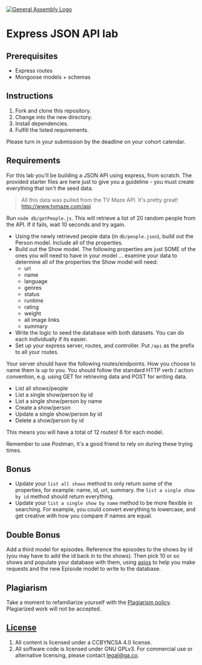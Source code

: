 [![General Assembly Logo](https://camo.githubusercontent.com/1a91b05b8f4d44b5bbfb83abac2b0996d8e26c92/687474703a2f2f692e696d6775722e636f6d2f6b6538555354712e706e67)](https://generalassemb.ly/education/web-development-immersive)

# Express JSON API lab

## Prerequisites

- Express routes
- Mongoose models + schemas

## Instructions

1. Fork and clone this repository.
1. Change into the new directory.
1. Install dependencies.
1. Fulfill the listed requirements.

Please turn in your submission by the deadline on your cohort calendar.

## Requirements

For this lab you'll be building a JSON API using express, from scratch. The
provided starter files are here just to give you a guideline - you must create
everything that isn't the seed data.

> All this data was pulled from the TV Maze API. It's pretty great!
> http://www.tvmaze.com/api

Run `node db/getPeople.js`. This will retrieve a list of 20 random people from
the API. If it fails, wait 10 seconds and try again.

- Using the newly retrieved people data (in `db/people.json`), build out the
  Person model. Include all of the properties.
- Build out the Show model. The following properties are just SOME of the ones you will need to have in your model ... examine your data to determine all of the properties the Show model will need:
  - url
  - name
  - language
  - genres
  - status
  - runtime
  - rating
  - weight
  - all image links
  - summary
- Write the logic to seed the database with both datasets. You can do each
  individually if its easier.
- Set up your express server, routes, and controller. Put `/api` as the prefix
  to all your routes.

Your server should have the following routes/endpoints. How you choose to name
them is up to you. You should follow the standard HTTP verb / action convention,
e.g. using GET for retrieving data and POST for writing data.

- List all shows/people
- List a single show/person by id
- List a single show/person by name
- Create a show/person
- Update a single show/person by id
- Delete a show/person by id

This means you will have a total of 12 routes! 6 for each model.

Remember to use Postman, it's a good friend to rely on during these trying
times.

## Bonus

- Update your `list all shows` method to only return some of the properties, for
  example: name, id, url, summary. the `list a single show by id` method should
  return everything.
- Update your `list a single show by name` method to be more flexible in
  searching. For example, you could convert everything to lowercase, and get
  creative with how you compare if names are equal.

## Double Bonus

Add a third model for episodes. Reference the episodes to the shows by id (you
may have to add the id back in to the shows). Then pick 10 or so shows and
populate your database with them, using [axios](https://github.com/axios/axios)
to help you make requests and the new Episode model to write to the database.

## Plagiarism

Take a moment to refamiliarize yourself with the
[Plagiarism policy](https://git.generalassemb.ly/DC-WDI/Administrative/blob/master/plagiarism.md).
Plagiarized work will not be accepted.

## [License](LICENSE)

1.  All content is licensed under a CC­BY­NC­SA 4.0 license.
1.  All software code is licensed under GNU GPLv3. For commercial use or
    alternative licensing, please contact legal@ga.co.

